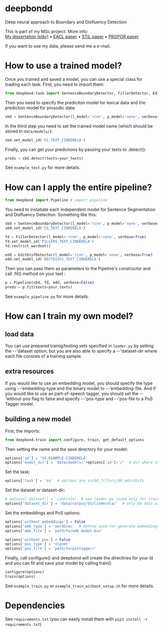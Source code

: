 # deepbondd
Deep neural approach to Boundary and Disfluency Detection

This is part of my MSc project. More info:
\
[My dissertation (ptbr)](http://www.teses.usp.br/teses/disponiveis/55/55134/tde-05022018-090740/pt-br.php)
 • 
[EACL paper](http://www.aclweb.org/anthology/E17-1030)
 • 
[STIL paper](http://aclweb.org/anthology/W17-6618)
 • 
[PROPOR paper](https://www.researchgate.net/publication/327223308_Sentence_Segmentation_and_Disfluency_Detection_in_Narrative_Transcripts_from_Neuropsychological_Tests_13th_International_Conference_PROPOR_2018_Canela_Brazil_September_24-26_2018_Proceedings)

If you want to use my data, please send me a e-mail.



# How to use a trained model?

Once you trained and saved a model, you can use a special class for loading each task. First, you need to import them:

```python
from deepbond.task import SentenceBoundaryDetector, FillerDetector, EditDisfDetector
```

Then you need to specify the prediciton model for lexical data and the prediction model for prosodic data:

```python
sbd = SentenceBoundaryDetector(l_model='rcnn', p_model='none', verbose=True)
```

In the third step you need to set the trained model name (which should be stored in `data/models/`):
```python
sbd.set_model_id('SS_TEXT_CINDERELA')
```

Finally, you can get your predictions by passing your texts to .detect():
```python
preds = sbd.detect(texts=your_texts)
```

See `example_test.py` for more details.


# How can I apply the entire pipeline?

```python
from deepbond import Pipeline # import pipeline
```

You need to instatiate each independent model for Sentence Segmentation and Disfluency Detection. Something like this:
```python
sbd = SentenceBoundaryDetector(l_model='rcnn', p_model='none', verbose=True)
sbd.set_model_id('SS_TEXT_CINDERELA')

fd = FillerDetector(l_model='rcnn', p_model='none', verbose=True)
fd.set_model_id('FILLERS_TEXT_CINDERELA')
fd.restrict_wordset()

edd = EditDisfDetector(l_model='rcnn', p_model='none', verbose=True)
edd.set_model_id('EDITDISFS_TEXT_CINDERELA')
```

Then you can pass them as parameters to the Pipeline's constructor and call .fit() method on your text :
```python
p = Pipeline(sbd, fd, edd, verbose=False)
preds = p.fit(texts=your_texts)
```

See `example_pipeline.py` for more details. 



# How can I train my own model?

## load data

You can use prepared trainig/testing sets specified in `loader.py` by setting the --'dataset option, but you are also able to specify a --'dataset-dir where each file consists of a training sample.

## extra resources

If you would like to use an embedding model, you should specify the type using --'embedding-type and the binary model to --'embedding-file. And if you would like to use an part-of-speech tagger, you should set the --'without-pos flag to false and specify --'pos-type and --'pos-file to a PoS Tagger model.

## building a new model

First, the imports:
```python
from deepbond.train import configure, train, get_default_options
```

Then setting the name and the save directory for your model:
```python
options['id'] = 'SS-EXAMPLE-CINDERELA'
options['model_dir'] = 'data/models/'+options['id']+'/'  # dir where the model will be saved (data/models/:id:/)
```

Set the task:
```python
options['task'] = 'ss'  # options are ss/dd_fillers/dd_editdisfs
```

Set the dataset or dataset-dir:
```python
# options['dataset'] = 'controle'  # see loader.py (used only for training and error analysis)
options['dataset_dir'] = 'data/corpus/SS/Cinderela/'  # only DA data will be used
```

Set the embeddings and PoS options:
```python
options['without_embeddings'] = False
options['emb_type'] = 'word2vec'  # method used for generate embeddings: see features/embeddings
options['emb_file'] = 'path/to/emb_model.bin'

options['without_pos'] = False
options['pos_type'] = 'nlpnet'					
options['pos_file'] = 'path/to/postagger/'		
```

Finally, call configure() and deepbond will create the directiries for your id and you can fit and save your model by calling train()
```python
configure(options)
train(options)
```

See `example_train.py` or `example_train_without_setup.sh` for more details.


# Dependencies

See `requirements.txt` (you can easily install them with `pip3 install -r requirements.txt`)
